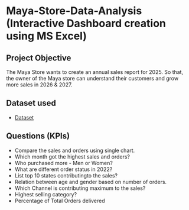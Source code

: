 # Maya-Store-Data-Analysis (Interactive Dashboard creation using MS Excel)
## Project Objective
The Maya Store wants to create an annual sales report for 2025. So that, the owner of the Maya store can understand their customers and grow more sales in 2026 & 2027.

## Dataset used
- <a href="https://github.com/Rwitaban-Saha/Data-Analysis-Dashboard/blob/main/Maya_Sales_Report.xlsx">Dataset</a>

## Questions (KPIs)
- Compare the sales and orders using single chart.
- Which month got the highest sales and orders?
- Who purchased more - Men or Women?
- What are different order status in 2022?
- List top 10 states contributingto the sales?
- Relation between age and gender based on number of orders.
- Which Channel is contributing maximum to the sales?
- Highest selling category?
- Percentage of Total Orders delivered
